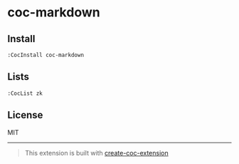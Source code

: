 # coc-markdown

## Install

`:CocInstall coc-markdown`

## Lists

`:CocList zk`

## License

MIT

---

> This extension is built with [create-coc-extension](https://github.com/fannheyward/create-coc-extension)
